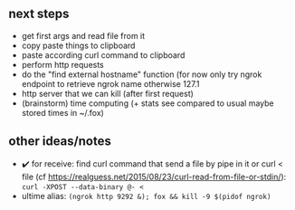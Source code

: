 ## next steps
* get first args and read file from it
* copy paste things to clipboard
* paste according curl command to clipboard
* perform http requests
* do the "find external hostname" function (for now only try ngrok endpoint to retrieve ngrok name otherwise 127.1
* http server that we can kill (after first request)
* (brainstorm) time computing (+ stats see compared to usual maybe stored times in ~/.fox)
  
## other ideas/notes
* ✔️ for receive: find curl command that send a file by pipe in it or curl < file
(cf https://realguess.net/2015/08/23/curl-read-from-file-or-stdin/): `curl -XPOST --data-binary @- <`
* ultime alias: `(ngrok http 9292 &); fox && kill -9 $(pidof ngrok)`

